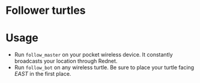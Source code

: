 # Follower turtles

# Usage

- Run `follow_master` on your pocket wireless device. It constantly broadcasts your location through Rednet.
- Run `follow_bot` on any wireless turtle. Be sure to place your turtle facing *EAST* in the first place.
